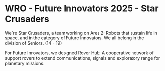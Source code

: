 # WRO - Future Innovators 2025 - Star Crusaders
We´re Star Crusaders, a team working on Area 2: Robots that sustain life in space, and in the category of Future Innovators. We all belong in the division of Seniors. (14 - 19)

For Future Innovators, we designed Rover Hub: A cooperative network of support rovers to extend communications, signals and exploratory range for planetary missions. 
